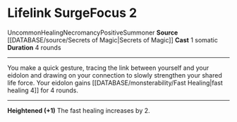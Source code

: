 ﻿---
actions: '[one-action]'
component:
- Somatic
duration: 4 rounds
heighten: '+1'
heighten_level: 2, 3, 4, 5, 6, 7, 8, 9, 10
id: '1049'
level: '2'
name: Lifelink Surge
rarity: Uncommon
school: Necromancy
source: '[[DATABASE/source/Secrets of Magic|Secrets of Magic]]'
trait:
- '[[DATABASE/trait/Healing|Healing]]'
- '[[DATABASE/trait/Necromancy|Necromancy]]'
- '[[DATABASE/trait/Positive|Positive]]'
- '[[DATABASE/trait/Summoner|Summoner]]'
- '[[DATABASE/trait/Uncommon|Uncommon]]'
type: Focus

---
# Lifelink Surge<span class="item-type">Focus 2</span>

<span class="trait-uncommon item-trait">Uncommon</span><span class="item-trait">Healing</span><span class="item-trait">Necromancy</span><span class="item-trait">Positive</span><span class="item-trait">Summoner</span>
**Source** [[DATABASE/source/Secrets of Magic|Secrets of Magic]] 
**Cast** <span class="action-icon">1</span> somatic
**Duration** 4 rounds

---
You make a quick gesture, tracing the link between yourself and your eidolon and drawing on your connection to slowly strengthen your shared life force. Your eidolon gains [[DATABASE/monsterability/Fast Healing|fast healing 4]] for 4 rounds.

---
**Heightened (+1)** The fast healing increases by 2.